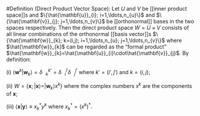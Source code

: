 #Definition 
(Direct Product Vector Space): Let $U$ and $V$ be [[inner product space]]s and $\{\hat{\mathbf{u}}_{i}; i=1,\ldots,n_{u}\}$ and $\{\hat{\mathbf{v}}_{j}; j=1,\ldots,n_{v}\}$ be [[orthonormal]] bases in the two spaces respectively. Then the direct product space $W=U\times V$ consists of all linear combinations of the orthonormal [[basis vector]]s $\{\hat{\mathbf{w}}_{k}; k=(i,j); i=1,\ldots,n_{u}; j=1,\ldots,n_{v}\}$ where $\hat{\mathbf{w}}_{k}$ can be regarded as the “formal product” $\hat{\mathbf{w}}_{k}=\hat{\mathbf{u}}_{i}\cdot\hat{\mathbf{v}}_{j}$. By definition:

(i) $\langle\mathbf{w}^{k}|\mathbf{w}_{k}\rangle=\delta^{k'}_{\;\;\;k}=\delta^{i'}_{\;\;\;i}\delta^{j'}_{\;\;\;j}$ where $k'=(i',j')$ and $k=(i,j)$;

(ii) $W=\{\mathbf{x};|\mathbf{x}\rangle=|\mathbf{w}_{k}\rangle x^{k}\}$ where the complex numbers $x^{k}$ are the components of $\mathbf{x}$;

(iii) $\langle\mathbf{x}|\mathbf{y}\rangle\equiv x_{k}^{\dagger}y^{k}$ where $x_{k}^{\dagger}=(x^{k})^{*}$.